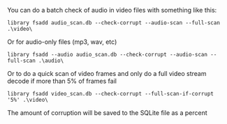 You can do a batch check of audio in video files with something like this:

    library fsadd audio_scan.db --check-corrupt --audio-scan --full-scan .\video\

Or for audio-only files (mp3, wav, etc)

    library fsadd --audio audio_scan.db --check-corrupt --audio-scan --full-scan .\audio\

Or to do a quick scan of video frames and only do a full video stream decode if more than 5% of frames fail

    library fsadd video_scan.db --check-corrupt --full-scan-if-corrupt '5%' .\video\

The amount of corruption will be saved to the SQLite file as a percent
